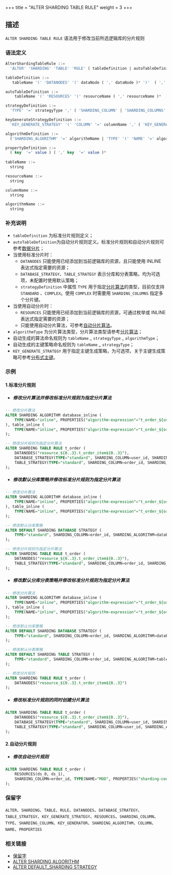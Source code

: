 +++
title = "ALTER SHARDING TABLE RULE"
weight = 3
+++

## 描述

`ALTER SHARDING TABLE RULE` 语法用于修改当前所选逻辑库的分片规则

### 语法定义

```sql
AlterShardingTableRule ::=
  'ALTER' 'SHARDING' 'TABLE' 'RULE' ( tableDefinition | autoTableDefinition ) ( ',' ( tableDefinition | autoTableDefinition ) )*

tableDefinition ::= 
   tableName '(' 'DATANODES' '(' dataNode ( ',' dataNode )* ')'  ( ','  'DATABASE_STRATEGY' '(' strategyDefinition ')' )?  ( ','  'TABLE_STRATEGY' '(' strategyDefinition ')' )?  ( ','  'KEY_GENERATE_STRATEGY' '(' keyGenerateStrategyDefinition ')' )? ')'

autoTableDefinition ::=
    tableName '(' 'RESOURCES' '(' resourceName ( ',' resourceName )*  ')' ',' 'SHARDING_COLUMN' '=' columnName ',' algorithmDefinition ( ','  'KEY_GENERATE_STRATEGY' '(' keyGenerateStrategyDefinition ')' )?')'

strategyDefinition ::=
  'TYPE' '=' strategyType ',' ( 'SHARDING_COLUMN' | 'SHARDING_COLUMNS' ) '=' columnName ',' algorithmDefinition

keyGenerateStrategyDefinition ::= 
  'KEY_GENERATE_STRATEGY' '(' 'COLUMN' '=' columnName ',' ( 'KEY_GENERATOR' '=' algorihtmName | algorithmDefinition ) ')' 

algorithmDefinition ::=
  ('SHARDING_ALGORITHM' '=' algorithmName | 'TYPE' '(' 'NAME' '=' algorithmType ( ',' 'PROPERTIES'  '(' propertyDefinition  ')' )?')'  )

propertyDefinition ::=
  ( key  '=' value ) ( ',' key  '=' value )* 
    
tableName ::=
  string

resourceName ::=
  string

columnName ::=
  string

algorithmName ::=
  string
```

### 补充说明

- `tableDefinition` 为标准分片规则定义；
- `autoTableDefinition`为自动分片规则定义。标准分片规则和自动分片规则可参考[数据分片](/cn/user-manual/shardingsphere-jdbc/yaml-config/rules/sharding/)；
- 当使用标准分片时：
    - `DATANODES` 只能使用已经添加到当前逻辑库的资源，且只能使用 INLINE 表达式指定需要的资源；
    - `DATABASE_STRATEGY`、`TABLE_STRATEGY` 表示分库和分表策略，均为可选项，未配置时使用默认策略；
    - `strategyDefinition` 中属性 `TYPE` 用于指定[分片算法](/cn/features/sharding/concept/sharding/#自定义分片算法)的类型，目前仅支持 `STANDARD`
      、`COMPLEX`。使用 `COMPLEX` 时需要用 `SHARDING_COLUMNS` 指定多个分片键。
- 当使用自动分片时：
    - `RESOURCES` 只能使用已经添加到当前逻辑库的资源，可通过枚举或 INLINE 表达式指定需要的资源；
    - 只能使用自动分片算法，可参考[自动分片算法](/cn/user-manual/common-config/builtin-algorithm/sharding/#自动分片算法)。
- `algorithmType` 为分片算法类型，分片算法类型请参考[分片算法](/cn/user-manual/common-config/builtin-algorithm/sharding/)；
- 自动生成的算法命名规则为  `tableName` _ `strategyType` _ `algorithmType`；
- 自动生成的主键策略命名规则为 `tableName` _ `strategyType`；
- `KEY_GENERATE_STRATEGY`
  用于指定主键生成策略，为可选项，关于主键生成策略可参考[分布式主键](/cn/user-manual/common-config/builtin-algorithm/keygen/)。

### 示例

#### 1.标准分片规则

- ##### 修改分片算法并修改标准分片规则为指定分片算法

```sql
-- 修改分片算法
ALTER SHARDING ALGORITHM database_inline (
    TYPE(NAME="inline", PROPERTIES("algorithm-expression"="t_order_${user_id % 4}"))
), table_inline (
    TYPE(NAME="inline", PROPERTIES("algorithm-expression"="t_order_${order_id % 4}"))
); 

-- 修改分片规则为指定分片算法
ALTER SHARDING TABLE RULE t_order (
    DATANODES("resource_${0..3}.t_order_item${0..3}"),
    DATABASE_STRATEGY(TYPE="standard", SHARDING_COLUMN=user_id, SHARDING_ALGORITHM=database_inline),
    TABLE_STRATEGY(TYPE="standard", SHARDING_COLUMN=order_id, SHARDING_ALGORITHM=table_inline)
);
```

- ##### 修改默认分库策略并修改标准分片规则为指定分片算法

```sql
-- 修改分片算法
ALTER SHARDING ALGORITHM database_inline (
    TYPE(NAME="inline", PROPERTIES("algorithm-expression"="t_order_${user_id % 4}"))
), table_inline (
    TYPE(NAME="inline", PROPERTIES("algorithm-expression"="t_order_${order_id % 4}"))
); 

-- 修改默认分库策略
ALTER DEFAULT SHARDING DATABASE STRATEGY (
    TYPE="standard", SHARDING_COLUMN=order_id, SHARDING_ALGORITHM=database_inline
);

-- 修改分片规则为指定分片算法
ALTER SHARDING TABLE RULE t_order (
    DATANODES("resource_${0..3}.t_order_item${0..3}"),
    TABLE_STRATEGY(TYPE="standard", SHARDING_COLUMN=order_id, SHARDING_ALGORITHM=table_inline)
);
```

- ##### 修改默认分库分表策略并修改标准分片规则为指定分片算法

```sql
-- 修改分片算法
ALTER SHARDING ALGORITHM database_inline (
    TYPE(NAME="inline", PROPERTIES("algorithm-expression"="t_order_${user_id % 4}"))
), table_inline (
    TYPE(NAME="inline", PROPERTIES("algorithm-expression"="t_order_${order_id % 4}"))
); 

-- 修改默认分库策略
ALTER DEFAULT SHARDING DATABASE STRATEGY (
    TYPE="standard", SHARDING_COLUMN=order_id, SHARDING_ALGORITHM=database_inline
);

-- 修改默认分表策略
ALTER DEFAULT SHARDING TABLE STRATEGY (
    TYPE="standard", SHARDING_COLUMN=order_id, SHARDING_ALGORITHM=table_inline
);

-- 修改分片规则
ALTER SHARDING TABLE RULE t_order (
    DATANODES("resource_${0..3}.t_order_item${0..3}")
);
```

- ##### 修改标准分片规则的同时创建分片算法

```sql
ALTER SHARDING TABLE RULE t_order (
    DATANODES("resource_${0..3}.t_order_item${0..3}"),
    DATABASE_STRATEGY(TYPE="standard", SHARDING_COLUMN=user_id, SHARDING_ALGORITHM(TYPE(NAME="inline", PROPERTIES("algorithm-expression"="ds_${user_id % 2}")))),
    TABLE_STRATEGY(TYPE="standard", SHARDING_COLUMN=user_id, SHARDING_ALGORITHM(TYPE(NAME="inline", PROPERTIES("algorithm-expression"="ds_${order_id % 2}"))))
);
```

#### 2.自动分片规则

- ##### 修改自动分片规则

```sql
ALTER SHARDING TABLE RULE t_order (
    RESOURCES(ds_0, ds_1),
    SHARDING_COLUMN=order_id, TYPE(NAME="MOD", PROPERTIES("sharding-count"="4"))
);
```

### 保留字

`ALTER`、`SHARDING`、`TABLE`、`RULE`、`DATANODES`、`DATABASE_STRATEGY`、`TABLE_STRATEGY`、`KEY_GENERATE_STRATEGY`、`RESOURCES`、`SHARDING_COLUMN`、`TYPE`、`SHARDING_COLUMN`、`KEY_GENERATOR`、`SHARDING_ALGORITHM`、`COLUMN`、`NAME`、`PROPERTIES`

### 相关链接

- [保留字](/cn/reference/distsql/syntax/reserved-word/)
- [ALTER SHARDING ALGORITHM](/cn/reference/distsql/syntax/rdl/rule-definition/alter-sharding-algorithm/)
- [ALTER DEFAULT_SHARDING STRATEGY](/cn/reference/distsql/syntax/rdl/rule-definition/alter-default-sharding-strategy/)
